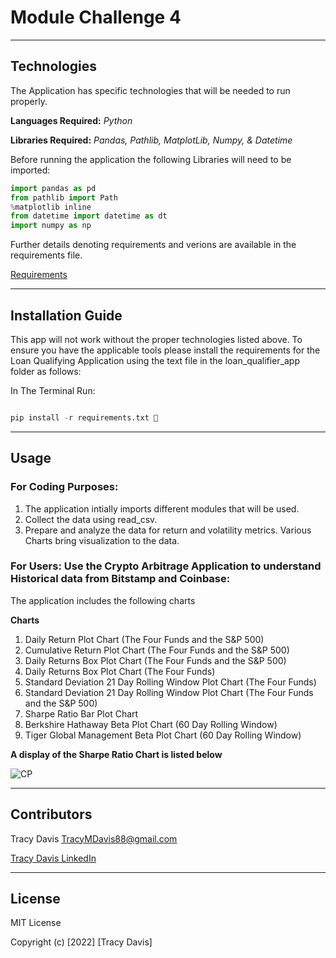 # Module Challenge 4


---

## Technologies


The Application has specific technologies that will be needed to run properly.


**Languages Required:** *Python*

**Libraries Required:** *Pandas, Pathlib, MatplotLib, Numpy, & Datetime*

Before running the application the following Libraries will need to be imported:

```python
import pandas as pd
from pathlib import Path
%matplotlib inline
from datetime import datetime as dt
import numpy as np
```


Further details denoting requirements and verions are available in the requirements file.            

[Requirements](./requirements.txt)


---

## Installation Guide

This app will not work without the proper technologies listed above.  To ensure you have the applicable tools please install the requirements for the Loan Qualifying Application using the text file in the loan_qualifier_app folder as follows:

In The Terminal Run:

```python

pip install -r requirements.txt 

```


---

## Usage



### **For Coding Purposes:** 


1. The application intially imports different modules that will be used.
2. Collect the data using read_csv.
3. Prepare and analyze the data for return and volatility metrics.  Various Charts bring visualization to the data. 


### **For Users:** Use the Crypto Arbitrage Application to understand Historical data from Bitstamp and Coinbase:

The application includes the following charts

**Charts**

1. Daily Return Plot Chart (The Four Funds and the S&P 500)
2. Cumulative Return Plot Chart (The Four Funds and the S&P 500)
3. Daily Returns Box Plot Chart (The Four Funds and the S&P 500)
4. Daily Returns Box Plot Chart (The Four Funds)
5. Standard Deviation 21 Day Rolling Window Plot Chart (The Four Funds)
6. Standard Deviation 21 Day Rolling Window Plot Chart (The Four Funds and the S&P 500)
7. Sharpe Ratio Bar Plot Chart
8. Berkshire Hathaway Beta Plot Chart (60 Day Rolling Window)
9. Tiger Global Management Beta Plot Chart (60 Day Rolling Window)




**A display of the Sharpe Ratio Chart is listed below**

![CP](https://github.com/TracyMichael/Module-Challenge-3/blob/main/Starter_Code-2/images/Cumulative_Profits_Jan_16th_2018.png)


---

## Contributors

Tracy Davis <TracyMDavis88@gmail.com>

[Tracy Davis LinkedIn](https://www.linkedin.com/in/tracy-davis-mba-ma-2940a232/)

---

## License

MIT License

Copyright (c) [2022] [Tracy Davis]



